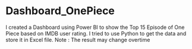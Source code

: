 # Dashboard_OnePiece

I created a Dashboard using Power BI to show the Top 15 Episode of One Piece based on IMDB user rating. I tried to use Python to get the data and store it in Excel file.
Note : The result may change overtime
